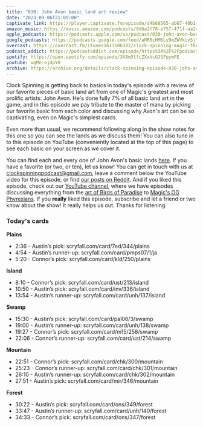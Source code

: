```yaml
---
title: "030: John Avon basic land art review"
date: "2023-09-06T21:09:00"
captivate_link: https://player.captivate.fm/episode/d4b68565-ab67-49b1-84e2-8d7b2856f6e6
amazon_music: https://music.amazon.com/podcasts/8d6a2f78-e757-471f-aa2c-47afe84c72db/episodes/8e115615-5754-4d5b-9c91-96e13d2504ba/clock-spinning%E2%80%94magic-the-gathering-history-030-john-avon-basics-the-land-master's-most-masterful-masterpieces
apple_podcasts: https://podcasts.apple.com/us/podcast/030-john-avon-basics-the-land-masters-most-masterful/id1611106302?i=1000626977407
google_podcasts: https://podcasts.google.com/feed/aHR0cHM6Ly9mZWVkcy5jYXB0aXZhdGUuZm0vY2xvY2stc3Bpbm5pbmcv/episode/ZDRiNjg1NjUtYWI2Ny00OWIxLTg0ZTItOGQ3YjI4NTZmNmU2?sa=X&ved=0CAUQkfYCahcKEwjgx5KpuJaBAxUAAAAAHQAAAAAQAQ
overcast: https://overcast.fm/itunes1611106302/clock-spinning-magic-the-gathering-history
podcast_addict: https://podcastaddict.com/episode/https%3A%2F%2Fpodcasts.captivate.fm%2Fmedia%2F141804f9-bb80-4e9a-ad30-43655dd0b8d8%2FClock-Spinning-Episode-030-John-Avon-Basic-Land-Art-converted.mp3&podcastId=3861161
spotify: https://open.spotify.com/episode/3X8m5tfcZXxVcGJSFpymFE
youtube: wgMn-ojdpY0
archive: https://archive.org/details/clock-spinning-episode-030-john-avon-basic-land-art
---
```


Clock Spinning is getting back to basics in today's episode with a review of our favorite pieces of basic land art from one of Magic's greatest and most prolific artists: John Avon. He's done fully 7% of all basic land art in the game, and in this episode we pay tribute to the master of mana by picking our favorite basic from each color and discussing why Avon's art can be so captivating, even on Magic's simplest cards.

Even more than usual, we recommend following along in the show notes for this one so you can see the lands as we discuss them! You can also tune in to this episode on YouTube (conveniently located at the top of this page) to see each basic on your screen as we cover it.

You can find each and every one of John Avon's basic lands [here](https://scryfall.com/search?q=a%3Aavon+t%3Aland+t%3Abasic+Unique%3Aart+order%3Areleased+dir%3Aasc+prefer%3Aoldest&order=released&dir=asc). If you have a favorite (or two, or ten), let us know! You can get in touch with us at clockspinningpodcast@gmail.com, leave a comment below the YouTube video for this episode, or find [our posts on Reddit](https://www.reddit.com/user/ClockSpinning/). And if you liked this episode, check out our [YouTube channel](https://www.youtube.com/@clockspinning), where we have episodes discussing everything from the [art of Birds of Paradise](https://youtu.be/VBaA_23gyJw?si=VuRcj_FGTlhflAUH) to [Magic's OG Phyrexians](https://youtu.be/lou56p-n6Ls?si=zexf1OGxrr1cH_J7). If you **really** liked this episode, subscribe and let a friend or two know about the show! It really helps us out. Thanks for listening.

### Today's cards

**Plains**

* 2:36 - Austin’s pick: scryfall.com/card/7ed/344/plains
* 4:54 - Austin’s runner-up: scryfall.com/card/pmps07/1/ja
* 5:20 - Connor’s pick: scryfall.com/card/kld/250/plains

**Island**

* 8:10 - Connor’s pick: scryfall.com/card/ust/213/island
* 10:50 - Austin’s pick: scryfall.com/card/inv/336/island
* 13:54 - Austin’s runner-up: scryfall.com/card/unh/137/island

**Swamp**

* 15:30 - Austin’s pick: scryfall.com/card/pal06/3/swamp
* 19:00 - Austin’s runner-up: scryfall.com/card/unh/138/swamp
* 19:27 - Connor’s pick: scryfall.com/card/m15/258/swamp
* 22:06 - Connor’s runner-up: scryfall.com/card/ust/214/swamp

**Mountain**

* 22:51 - Connor’s pick: scryfall.com/card/chk/300/mountain 
* 25:23 - Connor’s runner-up: scryfall.com/card/chk/301/mountain
* 26:10 - Austin’s runner-up: scryfall.com/card/chk/302/mountain
* 27:51 -  Austin’s pick: scryfall.com/card/mir/346/mountain

**Forest**

* 30:22 - Austin’s pick: scryfall.com/card/ons/349/forest 
* 33:47 - Austin’s runner-up: scryfall.com/card/unh/140/forest 
* 34:33 - Connor’s pick: scryfall.com/card/ons/347/forest
